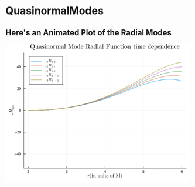 # QuasinormalModes

## Here's an Animated Plot of the Radial Modes
![RadialPlotAnimation](/docs/QnmAnimated.gif)
